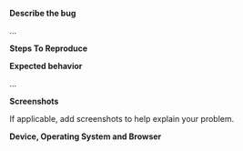 **Describe the bug**

...

**Steps To Reproduce**

**Expected behavior**

...

**Screenshots**

If applicable, add screenshots to help explain your problem.

**Device, Operating System and Browser**

